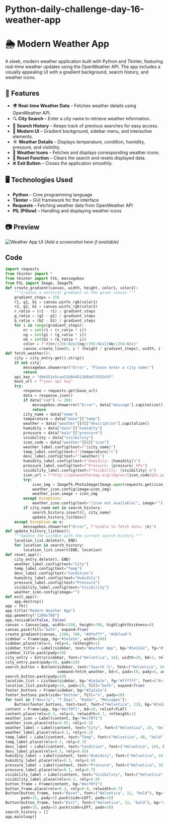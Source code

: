 # Python-daily-challenge-day-16-weather-app
# 🌦️ Modern Weather App  

A sleek, modern weather application built with Python and Tkinter, featuring real-time weather updates using the OpenWeather API. The app includes a visually appealing UI with a gradient background, search history, and weather icons.

## 🚀 Features  

- 🌍 **Real-time Weather Data** – Fetches weather details using OpenWeather API.  
- 🔍 **City Search** – Enter a city name to retrieve weather information.  
- 📜 **Search History** – Keeps track of previous searches for easy access.  
- 🎨 **Modern UI** – Gradient background, sidebar menu, and interactive elements.  
- ☀️ **Weather Details** – Displays temperature, condition, humidity, pressure, and visibility.  
- 🌄 **Weather Icons** – Fetches and displays corresponding weather icons.  
- 🔄 **Reset Function** – Clears the search and resets displayed data.  
- ❌ **Exit Button** – Closes the application smoothly.  

## 🖥️ Technologies Used  

- **Python** – Core programming language  
- **Tkinter** – GUI framework for the interface  
- **Requests** – Fetching weather data from OpenWeather API  
- **PIL (Pillow)** – Handling and displaying weather icons  

## 📷 Preview  

![Weather App UI](#) *(Add a screenshot here if available)*  

## Code
```python
import requests
from tkinter import *
from tkinter import ttk, messagebox
from PIL import Image, ImageTk
def create_gradient(canvas, width, height, color1, color2):
    """Creates a vertical gradient on the given canvas."""
    gradient_steps = 256
    r1, g1, b1 = canvas.winfo_rgb(color1)
    r2, g2, b2 = canvas.winfo_rgb(color2)
    r_ratio = (r2 - r1) / gradient_steps
    g_ratio = (g2 - g1) / gradient_steps
    b_ratio = (b2 - b1) / gradient_steps
    for i in range(gradient_steps):
        nr = int(r1 + (r_ratio * i))
        ng = int(g1 + (g_ratio * i))
        nb = int(b1 + (b_ratio * i))
        color = f"#{nr//256:02x}{ng//256:02x}{nb//256:02x}"
        canvas.create_line(0, i * (height / gradient_steps), width, i * (height / gradient_steps), fill=color)
def fetch_weather():
    city = city_entry.get().strip()
    if not city:
        messagebox.showerror("Error", "Please enter a city name!")
        return
    api_key = "d4e551e5caa31684451260a637d3243f"
    base_url = f"your api key"
    try:
        response = requests.get(base_url)
        data = response.json()
        if data["cod"] != 200:
            messagebox.showerror("Error", data["message"].capitalize())
            return
        city_name = data["name"]
        temperature = data["main"]["temp"]
        weather = data["weather"][0]["description"].capitalize()
        humidity = data["main"]["humidity"]
        pressure = data["main"]["pressure"]
        visibility = data["visibility"]
        icon_code = data["weather"][0]["icon"]
        weather_label.config(text=f"{city_name}")
        temp_label.config(text=f"{temperature}°C")
        desc_label.config(text=f"{weather}")
        humidity_label.config(text=f"Humidity: {humidity}%")
        pressure_label.config(text=f"Pressure: {pressure} hPa")
        visibility_label.config(text=f"Visibility: {visibility} m")
        icon_url = f"http://openweathermap.org/img/wn/{icon_code}@2x.png"
        try:
            icon_img = ImageTk.PhotoImage(Image.open(requests.get(icon_url, stream=True).raw))
            weather_icon.config(image=icon_img)
            weather_icon.image = icon_img
        except Exception:
            weather_icon.config(text="(Icon not available)", image="")
        if city_name not in search_history:
            search_history.insert(0, city_name)
            update_history_listbox()
    except Exception as e:
        messagebox.showerror("Error", f"Unable to fetch data: {e}")
def update_history_listbox():
    """Update the ListBox with the current search history."""
    location_list.delete(0, END)
    for location in search_history:
        location_list.insert(END, location)
def reset_app():
    city_entry.delete(0, END)
    weather_label.config(text="City")
    temp_label.config(text="Temp")
    desc_label.config(text="Condition")
    humidity_label.config(text="Humidity")
    pressure_label.config(text="Pressure")
    visibility_label.config(text="Visibility")
    weather_icon.config(image="")
def exit_app():
    app.destroy()
app = Tk()
app.title("Modern Weather App")
app.geometry("1200x700")
app.resizable(False, False)
canvas = Canvas(app, width=1200, height=700, highlightthickness=0)
canvas.pack(fill="both", expand=True)
create_gradient(canvas, 1200, 700, "#dfefff", "#367ce8")
sidebar = Frame(app, bg="#1e1e1e", width=300)
sidebar.place(relx=0, rely=0, relheight=1)
sidebar_title = Label(sidebar, text="Weather App", bg="#1e1e1e", fg="#ffffff", font=("Arial", 20))
sidebar_title.pack(pady=20)
city_entry = Entry(sidebar, font=("Helvetica", 16), width=20, bd=2, relief=FLAT)
city_entry.pack(pady=10, padx=20)
search_button = Button(sidebar, text="Search 🔍", font=("Helvetica", 14), bg="#ecf0f1", fg="#2c3e50",
                       command=fetch_weather, bd=0, padx=10, pady=5, activebackground="#bdc3c7")
search_button.pack(pady=10)
location_list = Listbox(sidebar, bg="#1e1e1e", fg="#ffffff", font=("Arial", 14), selectbackground="#333")
location_list.pack(pady=10, padx=20, fill="both", expand=True)
footer_buttons = Frame(sidebar, bg="#2a2a2a")
footer_buttons.pack(side="bottom", fill="x", pady=10)
for text in ["Hourly", "7 Days", "Radar", "Messages"]:
    Button(footer_buttons, text=text, font=("Helvetica", 12), bg="#2a2a2a", fg="#ffffff").pack(side=LEFT, padx=10)
content = Frame(app, bg="#ecf0f1", bd=10, relief=FLAT)
content.place(relx=0.3, rely=0, relwidth=0.7, relheight=1)
weather_icon = Label(content, bg="#ecf0f1")
weather_icon.place(relx=0.05, rely=0.2)
weather_label = Label(content, text="City", font=("Helvetica", 24, "bold"), bg="#ecf0f1", fg="#34495e")
weather_label.place(relx=0.3, rely=0.2)
temp_label = Label(content, text="Temp", font=("Helvetica", 48, "bold"), bg="#ecf0f1", fg="#2c3e50")
temp_label.place(relx=0.3, rely=0.3)
desc_label = Label(content, text="Condition", font=("Helvetica", 16), bg="#ecf0f1", fg="#7f8c8d")
desc_label.place(relx=0.3, rely=0.45)
humidity_label = Label(content, text="Humidity", font=("Helvetica", 16), bg="#ecf0f1", fg="#2c3e50")
humidity_label.place(relx=0.3, rely=0.6)
pressure_label = Label(content, text="Pressure", font=("Helvetica", 16), bg="#ecf0f1", fg="#2c3e50")
pressure_label.place(relx=0.3, rely=0.7)
visibility_label = Label(content, text="Visibility", font=("Helvetica", 16), bg="#ecf0f1", fg="#2c3e50")
visibility_label.place(relx=0.3, rely=0.8)
button_frame = Frame(content, bg="#ecf0f1")
button_frame.place(relx=0.3, rely=0.9, relwidth=0.7)
Button(button_frame, text="Reset", font=("Helvetica", 12, "bold"), bg="#e74c3c", fg="white", command=reset_app,
       padx=15, pady=5).pack(side=LEFT, padx=10)
Button(button_frame, text="Exit", font=("Helvetica", 12, "bold"), bg="#e74c3c", fg="white", command=exit_app,
       padx=15, pady=5).pack(side=LEFT, padx=10)
search_history = []
app.mainloop()
